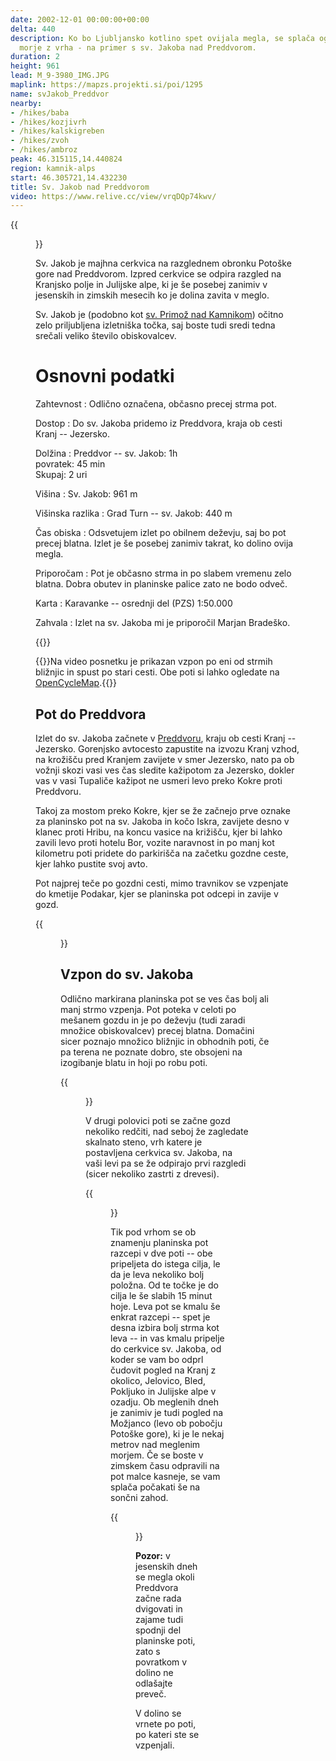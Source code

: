 ```yaml
---
date: 2002-12-01 00:00:00+00:00
delta: 440
description: Ko bo Ljubljansko kotlino spet ovijala megla, se splača ogledati megleno
  morje z vrha - na primer s sv. Jakoba nad Preddvorom.
duration: 2
height: 961
lead: M_9-3980_IMG.JPG
maplink: https://mapzs.projekti.si/poi/1295
name: svJakob_Preddvor
nearby:
- /hikes/baba
- /hikes/kozjivrh
- /hikes/kalskigreben
- /hikes/zvoh
- /hikes/ambroz
peak: 46.315115,14.440824
region: kamnik-alps
start: 46.305721,14.432230
title: Sv. Jakob nad Preddvorom
video: https://www.relive.cc/view/vrqDQp74kwv/
---
```

{{<figure src="M_9-3980_IMG.JPG">}}

Sv. Jakob je majhna cerkvica na razglednem obronku Potoške gore nad Preddvorom. Izpred cerkvice se odpira razgled na Kranjsko polje in Julijske alpe, ki je še posebej zanimiv v jesenskih in zimskih mesecih ko je dolina zavita v meglo.

Sv. Jakob je (podobno kot [sv. Primož nad Kamnikom](../svprimoz_kamnik/)) očitno zelo priljubljena izletniška točka, saj boste tudi sredi tedna srečali veliko število obiskovalcev.

Osnovni podatki
===============

Zahtevnost
:   Odlično označena, občasno precej strma pot.

Dostop
:   Do sv. Jakoba pridemo iz Preddvora, kraja ob cesti Kranj -- Jezersko.

Dolžina
:   Preddvor -- sv. Jakob: 1h\
    povratek: 45 min\
    Skupaj: 2 uri

Višina
:   Sv. Jakob: 961 m

Višinska razlika
:   Grad Turn -- sv. Jakob: 440 m

Čas obiska
:   Odsvetujem izlet po obilnem deževju, saj bo pot precej blatna. Izlet je še posebej zanimiv takrat, ko dolino ovija megla.

Priporočam
:   Pot je občasno strma in po slabem vremenu zelo blatna. Dobra obutev in planinske palice zato ne bodo odveč.

Karta
:   Karavanke -- osrednji del (PZS) 1:50.000

Zahvala
: Izlet na sv. Jakoba mi je priporočil Marjan Bradeško.

{{<hike-details-extra>}}

{{<note warn>}}Na video posnetku je prikazan vzpon po eni od strmih bližnjic in spust po stari cesti. Obe poti si lahko ogledate na [OpenCycleMap](https://www.opencyclemap.org/?zoom=16&lat=46.31002&lon=14.44204&layers=B0000).{{</note>}}
 
Pot do Preddvora
----------------

Izlet do sv. Jakoba začnete v [Preddvoru](http://www.preddvor.si/), kraju ob cesti Kranj -- Jezersko. Gorenjsko avtocesto zapustite na izvozu Kranj vzhod, na krožišču pred Kranjem zavijete v smer Jezersko, nato pa ob vožnji skozi vasi ves čas sledite kažipotom za Jezersko, dokler vas v vasi Tupaliče kažipot ne usmeri levo preko Kokre proti Preddvoru.

Takoj za mostom preko Kokre, kjer se že začnejo prve oznake za planinsko pot na sv. Jakoba in kočo Iskra, zavijete desno v klanec proti Hribu, na koncu vasice na križišču, kjer bi lahko zavili levo proti hotelu Bor, vozite naravnost in po manj kot kilometru poti pridete do parkirišča na začetku gozdne ceste, kjer lahko pustite svoj avto.

Pot najprej teče po gozdni cesti, mimo travnikov se vzpenjate do kmetije Podakar, kjer se planinska pot odcepi in zavije v gozd.

{{<figure src="M_9-3974_IMG.JPG">}}

Vzpon do sv. Jakoba
-------------------

Odlično markirana planinska pot se ves čas bolj ali manj strmo vzpenja. Pot poteka v celoti po mešanem gozdu in je po deževju (tudi zaradi množice obiskovalcev) precej blatna. Domačini sicer poznajo množico bližnjic in obhodnih poti, če pa terena ne poznate dobro, ste obsojeni na izogibanje blatu in hoji po robu poti.

{{<figure src="M_9-3976_IMG.JPG">}}

V drugi polovici poti se začne gozd nekoliko redčiti, nad seboj že zagledate skalnato steno, vrh katere je postavljena cerkvica sv. Jakoba, na vaši levi pa se že odpirajo prvi razgledi (sicer nekoliko zastrti z drevesi).

{{<figure src="M_9-3978_IMG.JPG" caption="Prvi razgledi">}}

Tik pod vrhom se ob znamenju planinska pot razcepi v dve poti -- obe pripeljeta do istega cilja, le da je leva nekoliko bolj položna. Od te točke je do cilja le še slabih 15 minut hoje. Leva pot se kmalu še enkrat razcepi -- spet je desna izbira bolj strma kot leva -- in vas kmalu pripelje do cerkvice sv. Jakoba, od koder se vam bo odprl čudovit pogled na Kranj z okolico, Jelovico, Bled, Pokljuko in Julijske alpe v ozadju. Ob meglenih dneh je zanimiv je tudi pogled na Možjanco (levo ob pobočju Potoške gore), ki je le nekaj metrov nad meglenim morjem. Če se boste v zimskem času odpravili na pot malce kasneje, se vam splača počakati še na sončni zahod.

{{<figure src="M_9-3980_IMG.JPG" caption="sv. Jakob">}}

**Pozor:** v jesenskih dneh se megla okoli Preddvora začne rada dvigovati in zajame tudi spodnji del planinske poti, zato s povratkom v dolino ne odlašajte preveč.

V dolino se vrnete po poti, po kateri ste se vzpenjali.
